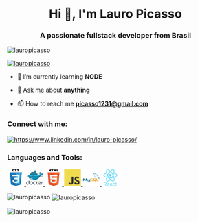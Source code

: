 <h1 align="center">Hi 👋, I'm Lauro Picasso</h1>
<h3 align="center">A passionate fullstack developer from Brasil</h3>

<p align="left"> <img src="https://komarev.com/ghpvc/?username=lauropicasso&label=Profile%20views&color=0e75b6&style=flat" alt="lauropicasso" /> </p>

<p align="left"> <a href="https://github.com/ryo-ma/github-profile-trophy"><img src="https://github-profile-trophy.vercel.app/?username=lauropicasso" alt="lauropicasso" /></a> </p>

- 🌱 I’m currently learning **NODE**

- 💬 Ask me about **anything**

- 📫 How to reach me **picasso1231@gmail.com**

<h3 align="left">Connect with me:</h3>
<p align="left">
<a href="https://linkedin.com/in/lauro-picasso/" target="blank"><img align="center" src="https://raw.githubusercontent.com/rahuldkjain/github-profile-readme-generator/master/src/images/icons/Social/linked-in-alt.svg" alt="https://www.linkedin.com/in/lauro-picasso/" height="30" width="40" /></a>
</p>

<h3 align="left">Languages and Tools:</h3>
<p align="left"> <a href="https://www.w3schools.com/css/" target="_blank" rel="noreferrer"> <img src="https://raw.githubusercontent.com/devicons/devicon/master/icons/css3/css3-original-wordmark.svg" alt="css3" width="40" height="40"/> </a> <a href="https://www.docker.com/" target="_blank" rel="noreferrer"> <img src="https://raw.githubusercontent.com/devicons/devicon/master/icons/docker/docker-original-wordmark.svg" alt="docker" width="40" height="40"/> </a> <a href="https://www.w3.org/html/" target="_blank" rel="noreferrer"> <img src="https://raw.githubusercontent.com/devicons/devicon/master/icons/html5/html5-original-wordmark.svg" alt="html5" width="40" height="40"/> </a> <a href="https://developer.mozilla.org/en-US/docs/Web/JavaScript" target="_blank" rel="noreferrer"> <img src="https://raw.githubusercontent.com/devicons/devicon/master/icons/javascript/javascript-original.svg" alt="javascript" width="40" height="40"/> </a> <a href="https://www.mysql.com/" target="_blank" rel="noreferrer"> <img src="https://raw.githubusercontent.com/devicons/devicon/master/icons/mysql/mysql-original-wordmark.svg" alt="mysql" width="40" height="40"/> </a> <a href="https://reactjs.org/" target="_blank" rel="noreferrer"> <img src="https://raw.githubusercontent.com/devicons/devicon/master/icons/react/react-original-wordmark.svg" alt="react" width="40" height="40"/> </a> </p>

<p><img align="left" src="https://github-readme-stats.vercel.app/api/top-langs?username=lauropicasso&show_icons=true&locale=en&layout=compact" alt="lauropicasso" /></p>

<p>&nbsp;<img align="center" src="https://github-readme-stats.vercel.app/api?username=lauropicasso&show_icons=true&locale=en" alt="lauropicasso" /></p>

<p><img align="center" src="https://github-readme-streak-stats.herokuapp.com/?user=lauropicasso&" alt="lauropicasso" /></p>
